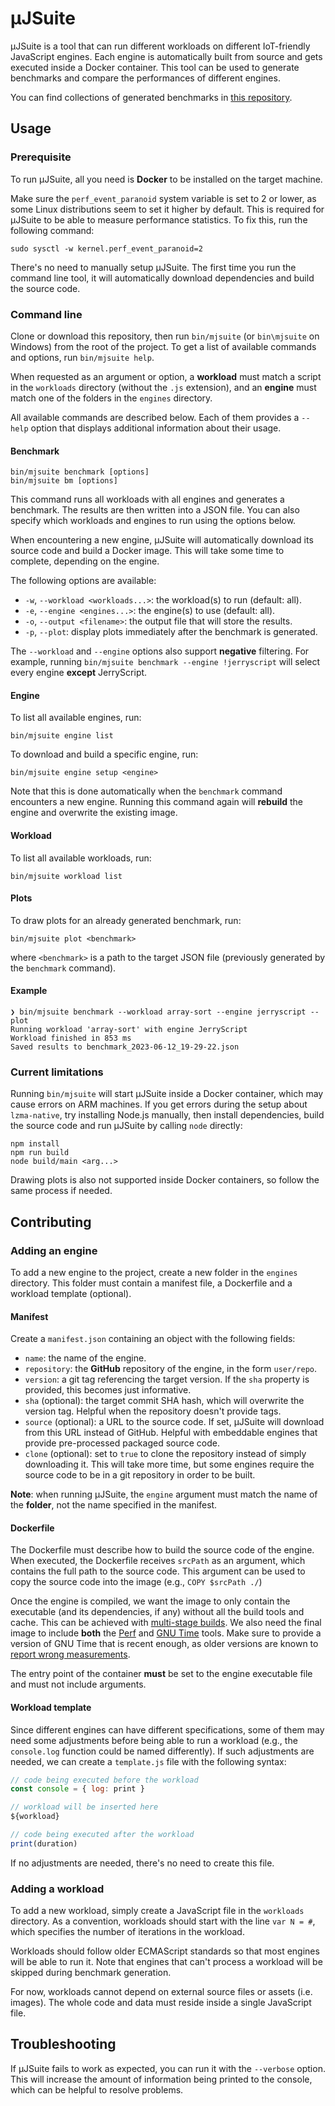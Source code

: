# μJSuite

μJSuite is a tool that can run different workloads on different IoT-friendly JavaScript engines. Each engine is automatically built from source and gets executed inside a Docker container. This tool can be used to generate benchmarks and compare the performances of different engines.

You can find collections of generated benchmarks in [this repository](https://github.com/loriswit/mjsuite-benchmarks).

## Usage

### Prerequisite

To run μJSuite, all you need is **Docker** to be installed on the target machine.

Make sure the `perf_event_paranoid` system variable is set to 2 or lower, as some Linux distributions seem to set it higher by default. This is required for μJSuite to be able to measure performance statistics. To fix this, run the following command:

```
sudo sysctl -w kernel.perf_event_paranoid=2
```

There's no need to manually setup μJSuite. The first time you run the command line tool, it will automatically download dependencies and build the source code.

### Command line

Clone or download this repository, then run `bin/mjsuite` (or `bin\mjsuite` on Windows) from the root of the project. To get a list of available commands and options, run `bin/mjsuite help`.

When requested as an argument or option, a **workload** must match a script in the `workloads` directory (without the `.js` extension), and an **engine** must match one of the folders in the `engines` directory.

All available commands are described below. Each of them provides a `--help` option that displays additional information about their usage.

#### Benchmark

```
bin/mjsuite benchmark [options]
bin/mjsuite bm [options]
```

This command runs all workloads with all engines and generates a benchmark. The results are then written into a JSON file. You can also specify which workloads and engines to run using the options below.

When encountering a new engine, μJSuite will automatically download its source code and build a Docker image. This will take some time to complete, depending on the engine.

The following options are available:

- `-w`, `--workload <workloads...>`: the workload(s) to run (default: all). 
- `-e`, `--engine <engines...>`: the engine(s) to use (default: all).
- `-o`, `--output <filename>`: the output file that will store the results.
- `-p`, `--plot`: display plots immediately after the benchmark is generated.

The `--workload` and `--engine` options also support **negative** filtering. For example, running `bin/mjsuite benchmark --engine !jerryscript` will select every engine **except** JerryScript.

#### Engine

To list all available engines, run:

```
bin/mjsuite engine list
```

To download and build a specific engine, run:

```
bin/mjsuite engine setup <engine>
```

Note that this is done automatically when the `benchmark` command encounters a new engine. Running this command again will **rebuild** the engine and overwrite the existing image.

#### Workload

To list all available workloads, run:

```
bin/mjsuite workload list
```

#### Plots

To draw plots for an already generated benchmark, run:

```
bin/mjsuite plot <benchmark>
```

where `<benchmark>` is a path to the target JSON file (previously generated by the `benchmark` command).

#### Example

```
❯ bin/mjsuite benchmark --workload array-sort --engine jerryscript --plot
Running workload 'array-sort' with engine JerryScript
Workload finished in 853 ms
Saved results to benchmark_2023-06-12_19-29-22.json
```

### Current limitations

Running `bin/mjsuite` will start μJSuite inside a Docker container, which may cause errors on ARM machines. If you get errors during the setup about `lzma-native`, try installing Node.js manually, then install dependencies, build the source code and run μJSuite by calling `node` directly:

```
npm install
npm run build
node build/main <arg...>
```

Drawing plots is also not supported inside Docker containers, so follow the same process if needed.

## Contributing

### Adding an engine

To add a new engine to the project, create a new folder in the `engines` directory. This folder must contain a manifest file, a Dockerfile and a workload template (optional).

#### Manifest

Create a `manifest.json` containing an object with the following fields:

- `name`: the name of the engine.
- `repository`: the **GitHub** repository of the engine, in the form `user/repo`.
- `version`: a git tag referencing the target version. If the `sha` property is provided, this becomes just informative.
- `sha` (optional): the target commit SHA hash, which will overwrite the version tag. Helpful when the repository doesn't provide tags.
- `source` (optional): a URL to the source code. If set, μJSuite will download from this URL instead of GitHub. Helpful with embeddable engines that provide pre-processed packaged source code.
- `clone` (optional): set to `true` to clone the repository instead of simply downloading it. This will take more time, but some engines require the source code to be in a git repository in order to be built.

**Note**: when running μJSuite, the `engine` argument must match the name of the **folder**, not the name specified in the manifest.

#### Dockerfile

The Dockerfile must describe how to build the source code of the engine. When executed, the Dockerfile receives `srcPath` as an argument, which contains the full path to the source code. This argument can be used to copy the source code into the image (e.g., `COPY $srcPath ./`)

Once the engine is compiled, we want the image to only contain the executable (and its dependencies, if any) without all the build tools and cache. This can be achieved with [multi-stage builds](https://docs.docker.com/build/building/multi-stage/). We also need the final image to include **both** the [Perf](https://perf.wiki.kernel.org/) and [GNU Time](https://www.gnu.org/software/time/) tools. Make sure to provide a version of GNU Time that is recent enough, as older versions are known to [report wrong measurements](https://bugzilla.redhat.com/show_bug.cgi?id=702826).

The entry point of the container **must** be set to the engine executable file and must not include arguments.

#### Workload template

Since different engines can have different specifications, some of them may need some adjustments before being able to run a workload (e.g., the `console.log` function could be named differently). If such adjustments are needed, we can create a `template.js` file with the following syntax:

```js
// code being executed before the workload
const console = { log: print }

// workload will be inserted here
${workload}

// code being executed after the workload
print(duration)
```

If no adjustments are needed, there's no need to create this file.

### Adding a workload

To add a new workload, simply create a JavaScript file in the `workloads` directory. As a convention, workloads should start with the line `var N = #`, which specifies the number of iterations in the workload.

Workloads should follow older ECMAScript standards so that most engines will be able to run it. Note that engines that can't process a workload will be skipped during benchmark generation.

For now, workloads cannot depend on external source files or assets (i.e. images). The whole code and data must reside inside a single JavaScript file.

## Troubleshooting

If μJSuite fails to work as expected, you can run it with the `--verbose` option. This will increase the amount of information being printed to the console, which can be helpful to resolve problems.

